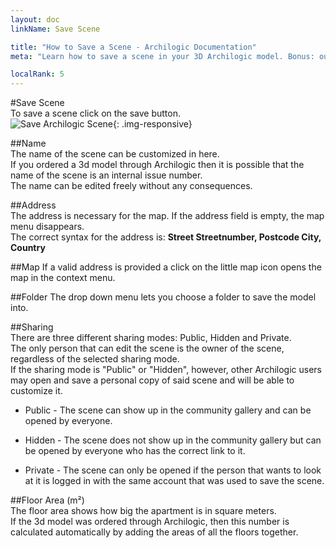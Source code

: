 ```yaml
---
layout: doc
linkName: Save Scene

title: "How to Save a Scene - Archilogic Documentation"
meta: "Learn how to save a scene in your 3D Archilogic model. Bonus: our 3D models can be visited in virtual reality!"

localRank: 5
---
```


#Save Scene  
To save a scene click on the save button.  
![Save Archilogic Scene]({{site.path}}/assets/images/Basic-Save-Scene.jpg){: .img-responsive}

##Name  
The name of the scene can be customized in here.  
If you ordered a 3d model through Archilogic then it is possible that the name of the scene is an internal issue number.  
The name can be edited freely without any consequences.  

##Address  
The address is necessary for the map. If the address field is empty, the map menu disappears.  
The correct syntax for the address is: **Street Streetnumber, Postcode City, Country**  

##Map
If a valid address is provided a click on the little map icon opens the map in the context menu.

##Folder
The drop down menu lets you choose a folder to save the model into.

##Sharing  
There are three different sharing modes: Public, Hidden and Private.  
The only person that can edit the scene is the owner of the scene, regardless of the selected sharing mode.  
If the sharing mode is "Public" or "Hidden", however, other Archilogic users may open and save a personal copy of said scene and will be able to customize it.

* Public - The scene can show up in the community gallery and can be opened by everyone.

* Hidden - The scene does not show up in the community gallery but can be opened by everyone who has the correct link to it.

* Private - The scene can only be opened if the person that wants to look at it is logged in with the same account that was used to save the scene.

##Floor Area (m²)  
The floor area shows how big the apartment is in square meters.  
If the 3d model was ordered through Archilogic, then this number is calculated automatically by adding the areas of all the floors together.
